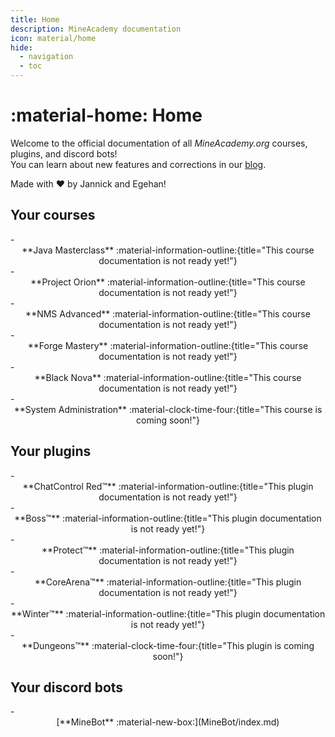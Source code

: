 ```yaml
---
title: Home
description: MineAcademy documentation
icon: material/home
hide:
  - navigation
  - toc
---
```


# :material-home: Home

Welcome to the official documentation of all *MineAcademy.org* courses, plugins, and discord bots!<br>
You can learn about new features and corrections in our [blog](#).

Made with :heart: by Jannick and Egehan!

## Your courses

<div class="grid cards" markdown>
- <center>**Java Masterclass** :material-information-outline:{title="This course documentation is not ready yet!"}</center>
- <center>**Project Orion** :material-information-outline:{title="This course documentation is not ready yet!"}</center>
- <center>**NMS Advanced** :material-information-outline:{title="This course documentation is not ready yet!"}</center>
- <center>**Forge Mastery** :material-information-outline:{title="This course documentation is not ready yet!"}</center>
- <center>**Black Nova** :material-information-outline:{title="This course documentation is not ready yet!"}</center>
- <center>**System Administration** :material-clock-time-four:{title="This course is coming soon!"}</center>
</div>

## Your plugins

<div class="grid cards" markdown>
- <center>**ChatControl Red™** :material-information-outline:{title="This plugin documentation is not ready yet!"}</center>
- <center>**Boss™** :material-information-outline:{title="This plugin documentation is not ready yet!"}</center>
- <center>**Protect™** :material-information-outline:{title="This plugin documentation is not ready yet!"}</center>
- <center>**CoreArena™** :material-information-outline:{title="This plugin documentation is not ready yet!"}</center>
- <center>**Winter™** :material-information-outline:{title="This plugin documentation is not ready yet!"}</center>
- <center>**Dungeons™** :material-clock-time-four:{title="This plugin is coming soon!"}</center>
</div>

## Your discord bots

<div class="grid cards" markdown>
- <center>[**MineBot** :material-new-box:](MineBot/index.md)</center>
</div>
